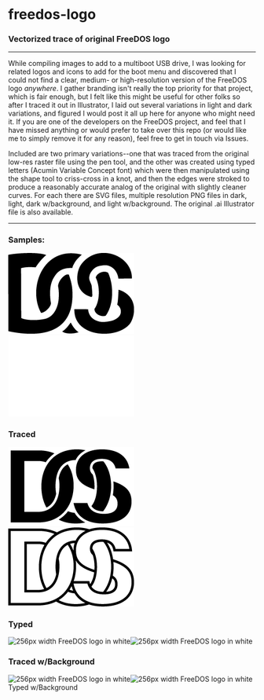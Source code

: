 # freedos-logo

### Vectorized trace of original FreeDOS logo
---
While compiling images to add to a multiboot USB drive, I was looking for related logos and icons to add for the boot menu and discovered that I could not find a clear, medium- or high-resolution version of the FreeDOS logo *anywhere*. I gather branding isn't really the top priority for that project, which is fair enough, but I felt like this might be useful for other folks so after I traced it out in Illustrator, I laid out several variations in light and dark variations, and figured I would post it all up here for anyone who might need it. If you are one of the developers on the FreeDOS project, and feel that I have missed anything or would prefer to take over this repo (or would like me to simply remove it for any reason), feel free to get in touch via Issues.

Included are two primary variations--one that was traced from the original low-res raster file using the pen tool, and the other was created using typed letters (Acumin Variable Concept font) which were then manipulated using the shape tool to criss-cross in a knot, and then the edges were stroked to produce a reasonably accurate analog of the original with slightly cleaner curves. For each there are SVG files, multiple resolution PNG files in dark, light, dark w/background, and light w/background. The original .ai Illustrator file is also available.

---

### Samples:

![256px width FreeDOS logo in black](https://github.com/nativeit-dev/freedos-logo/blob/42a595b7946417f3f7f68cfd12635b180d2c473b/PNG/traced-light-256w.png)![256px width FreeDOS logo in white](https://github.com/nativeit-dev/freedos-logo/blob/42a595b7946417f3f7f68cfd12635b180d2c473b/PNG/traced-dark-256w.png)
### Traced

![256px width FreeDOS logo in black](https://github.com/nativeit-dev/freedos-logo/blob/42a595b7946417f3f7f68cfd12635b180d2c473b/PNG/typed-light-256w.png)![256px width FreeDOS logo in white](https://github.com/nativeit-dev/freedos-logo/blob/42a595b7946417f3f7f68cfd12635b180d2c473b/PNG/typed-dark-256w.png)
### Typed

![256px width FreeDOS logo in white](https://github.com/nativeit-dev/freedos-logo/blob/42a595b7946417f3f7f68cfd12635b180d2c473b/PNG/Square/traced-square-light-256w.png)![256px width FreeDOS logo in white](https://github.com/nativeit-dev/freedos-logo/blob/42a595b7946417f3f7f68cfd12635b180d2c473b/PNG/Square/traced-square-dark-256w.png)
### Traced w/Background

![256px width FreeDOS logo in white](https://github.com/nativeit-dev/freedos-logo/blob/42a595b7946417f3f7f68cfd12635b180d2c473b/PNG/Square/typed-square-light-256w.png)![256px width FreeDOS logo in white](https://github.com/nativeit-dev/freedos-logo/blob/42a595b7946417f3f7f68cfd12635b180d2c473b/PNG/Square/typed-square-dark-256w.png)
Typed w/Background
